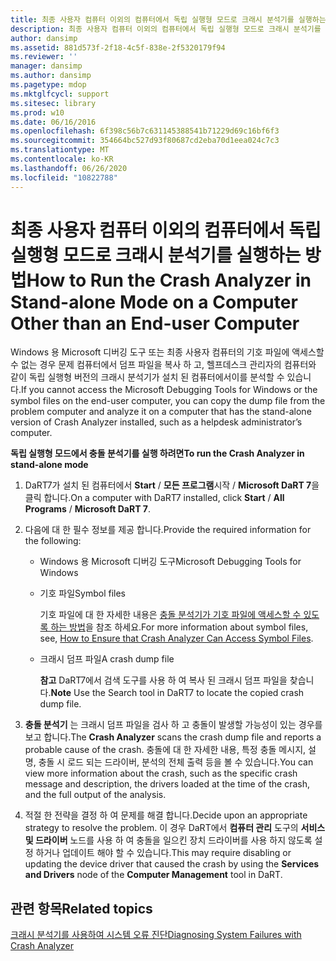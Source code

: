 ```yaml
---
title: 최종 사용자 컴퓨터 이외의 컴퓨터에서 독립 실행형 모드로 크래시 분석기를 실행하는 방법
description: 최종 사용자 컴퓨터 이외의 컴퓨터에서 독립 실행형 모드로 크래시 분석기를 실행하는 방법
author: dansimp
ms.assetid: 881d573f-2f18-4c5f-838e-2f5320179f94
ms.reviewer: ''
manager: dansimp
ms.author: dansimp
ms.pagetype: mdop
ms.mktglfcycl: support
ms.sitesec: library
ms.prod: w10
ms.date: 06/16/2016
ms.openlocfilehash: 6f398c56b7c631145388541b71229d69c16bf6f3
ms.sourcegitcommit: 354664bc527d93f80687cd2eba70d1eea024c7c3
ms.translationtype: MT
ms.contentlocale: ko-KR
ms.lasthandoff: 06/26/2020
ms.locfileid: "10822788"
---
```

# <span data-ttu-id="12407-103">최종 사용자 컴퓨터 이외의 컴퓨터에서 독립 실행형 모드로 크래시 분석기를 실행하는 방법</span><span class="sxs-lookup"><span data-stu-id="12407-103">How to Run the Crash Analyzer in Stand-alone Mode on a Computer Other than an End-user Computer</span></span>


<span data-ttu-id="12407-104">Windows 용 Microsoft 디버깅 도구 또는 최종 사용자 컴퓨터의 기호 파일에 액세스할 수 없는 경우 문제 컴퓨터에서 덤프 파일을 복사 하 고, 헬프데스크 관리자의 컴퓨터와 같이 독립 실행형 버전의 크래시 분석기가 설치 된 컴퓨터에서이를 분석할 수 있습니다.</span><span class="sxs-lookup"><span data-stu-id="12407-104">If you cannot access the Microsoft Debugging Tools for Windows or the symbol files on the end-user computer, you can copy the dump file from the problem computer and analyze it on a computer that has the stand-alone version of Crash Analyzer installed, such as a helpdesk administrator’s computer.</span></span>

**<span data-ttu-id="12407-105">독립 실행형 모드에서 충돌 분석기를 실행 하려면</span><span class="sxs-lookup"><span data-stu-id="12407-105">To run the Crash Analyzer in stand-alone mode</span></span>**

1.  <span data-ttu-id="12407-106">DaRT7가 설치 된 컴퓨터에서 **Start**  /  **모든 프로그램**시작  /  **Microsoft DaRT 7**을 클릭 합니다.</span><span class="sxs-lookup"><span data-stu-id="12407-106">On a computer with DaRT7 installed, click **Start** / **All Programs** / **Microsoft DaRT 7**.</span></span>

2.  <span data-ttu-id="12407-107">다음에 대 한 필수 정보를 제공 합니다.</span><span class="sxs-lookup"><span data-stu-id="12407-107">Provide the required information for the following:</span></span>

    -   <span data-ttu-id="12407-108">Windows 용 Microsoft 디버깅 도구</span><span class="sxs-lookup"><span data-stu-id="12407-108">Microsoft Debugging Tools for Windows</span></span>

    -   <span data-ttu-id="12407-109">기호 파일</span><span class="sxs-lookup"><span data-stu-id="12407-109">Symbol files</span></span>

        <span data-ttu-id="12407-110">기호 파일에 대 한 자세한 내용은 [충돌 분석기가 기호 파일에 액세스할 수 있도록 하는 방법](how-to-ensure-that-crash-analyzer-can-access-symbol-files-dart-7.md)을 참조 하세요.</span><span class="sxs-lookup"><span data-stu-id="12407-110">For more information about symbol files, see, [How to Ensure that Crash Analyzer Can Access Symbol Files](how-to-ensure-that-crash-analyzer-can-access-symbol-files-dart-7.md).</span></span>

    -   <span data-ttu-id="12407-111">크래시 덤프 파일</span><span class="sxs-lookup"><span data-stu-id="12407-111">A crash dump file</span></span>

        <span data-ttu-id="12407-112">**참고**  DaRT7에서 검색 도구를 사용 하 여 복사 된 크래시 덤프 파일을 찾습니다.</span><span class="sxs-lookup"><span data-stu-id="12407-112">**Note** Use the Search tool in DaRT7 to locate the copied crash dump file.</span></span>

         

3.  <span data-ttu-id="12407-113">**충돌 분석기** 는 크래시 덤프 파일을 검사 하 고 충돌이 발생할 가능성이 있는 경우를 보고 합니다.</span><span class="sxs-lookup"><span data-stu-id="12407-113">The **Crash Analyzer** scans the crash dump file and reports a probable cause of the crash.</span></span> <span data-ttu-id="12407-114">충돌에 대 한 자세한 내용, 특정 충돌 메시지, 설명, 충돌 시 로드 되는 드라이버, 분석의 전체 출력 등을 볼 수 있습니다.</span><span class="sxs-lookup"><span data-stu-id="12407-114">You can view more information about the crash, such as the specific crash message and description, the drivers loaded at the time of the crash, and the full output of the analysis.</span></span>

4.  <span data-ttu-id="12407-115">적절 한 전략을 결정 하 여 문제를 해결 합니다.</span><span class="sxs-lookup"><span data-stu-id="12407-115">Decide upon an appropriate strategy to resolve the problem.</span></span> <span data-ttu-id="12407-116">이 경우 DaRT에서 **컴퓨터 관리** 도구의 **서비스 및 드라이버** 노드를 사용 하 여 충돌을 일으킨 장치 드라이버를 사용 하지 않도록 설정 하거나 업데이트 해야 할 수 있습니다.</span><span class="sxs-lookup"><span data-stu-id="12407-116">This may require disabling or updating the device driver that caused the crash by using the **Services and Drivers** node of the **Computer Management** tool in DaRT.</span></span>

## <span data-ttu-id="12407-117">관련 항목</span><span class="sxs-lookup"><span data-stu-id="12407-117">Related topics</span></span>


[<span data-ttu-id="12407-118">크래시 분석기를 사용하여 시스템 오류 진단</span><span class="sxs-lookup"><span data-stu-id="12407-118">Diagnosing System Failures with Crash Analyzer</span></span>](diagnosing-system-failures-with-crash-analyzer--dart-7.md)

 

 





